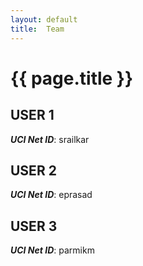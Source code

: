 ```yaml
---
layout: default
title:  Team
---
```


# {{ page.title }}


## USER 1
***UCI Net ID***: srailkar

## USER 2
***UCI Net ID***: eprasad

## USER 3
***UCI Net ID***: parmikm
